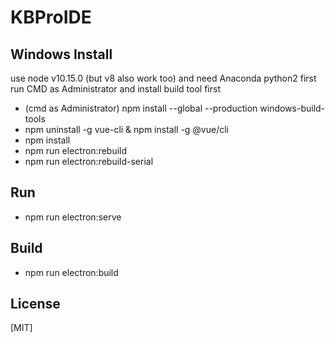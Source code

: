 
# KBProIDE

## Windows Install
use node v10.15.0 (but v8 also work too) and need Anaconda python2
first run CMD as Administrator and install build tool first 
- (cmd as Administrator) npm install --global --production windows-build-tools
- npm uninstall -g vue-cli & npm install -g @vue/cli
- npm install
- npm run electron:rebuild
- npm run electron:rebuild-serial

## Run
- npm run electron:serve

## Build
- npm run electron:build

## License

[MIT]
